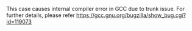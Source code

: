 This case causes internal compiler error in GCC due to trunk issue. For further details, please refer https://gcc.gnu.org/bugzilla/show_bug.cgi?id=119073
